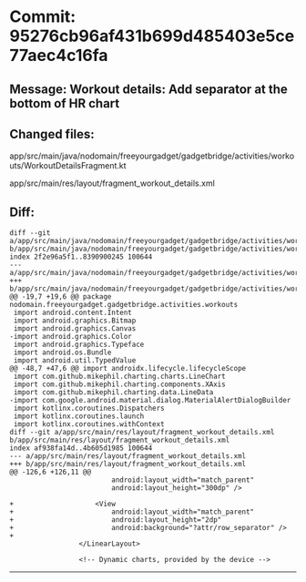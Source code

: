 # Commit: 95276cb96af431b699d485403e5ce77aec4c16fa
## Message: Workout details: Add separator at the bottom of HR chart
## Changed files:
app/src/main/java/nodomain/freeyourgadget/gadgetbridge/activities/workouts/WorkoutDetailsFragment.kt

app/src/main/res/layout/fragment_workout_details.xml

## Diff:
```
diff --git a/app/src/main/java/nodomain/freeyourgadget/gadgetbridge/activities/workouts/WorkoutDetailsFragment.kt b/app/src/main/java/nodomain/freeyourgadget/gadgetbridge/activities/workouts/WorkoutDetailsFragment.kt
index 2f2e96a5f1..8390900245 100644
--- a/app/src/main/java/nodomain/freeyourgadget/gadgetbridge/activities/workouts/WorkoutDetailsFragment.kt
+++ b/app/src/main/java/nodomain/freeyourgadget/gadgetbridge/activities/workouts/WorkoutDetailsFragment.kt
@@ -19,7 +19,6 @@ package nodomain.freeyourgadget.gadgetbridge.activities.workouts
 import android.content.Intent
 import android.graphics.Bitmap
 import android.graphics.Canvas
-import android.graphics.Color
 import android.graphics.Typeface
 import android.os.Bundle
 import android.util.TypedValue
@@ -48,7 +47,6 @@ import androidx.lifecycle.lifecycleScope
 import com.github.mikephil.charting.charts.LineChart
 import com.github.mikephil.charting.components.XAxis
 import com.github.mikephil.charting.data.LineData
-import com.google.android.material.dialog.MaterialAlertDialogBuilder
 import kotlinx.coroutines.Dispatchers
 import kotlinx.coroutines.launch
 import kotlinx.coroutines.withContext
diff --git a/app/src/main/res/layout/fragment_workout_details.xml b/app/src/main/res/layout/fragment_workout_details.xml
index af938fa14d..4b605d1985 100644
--- a/app/src/main/res/layout/fragment_workout_details.xml
+++ b/app/src/main/res/layout/fragment_workout_details.xml
@@ -126,6 +126,11 @@
                         android:layout_width="match_parent"
                         android:layout_height="300dp" />
 
+                    <View
+                        android:layout_width="match_parent"
+                        android:layout_height="2dp"
+                        android:background="?attr/row_separator" />
+
                 </LinearLayout>
 
                 <!-- Dynamic charts, provided by the device -->
```
-----------------------------------
